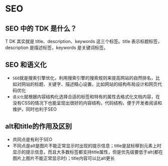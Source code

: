 
# SEO

## SEO 中的 TDK 是什么？
T
DK 其实就是 title、description、keywords 这三个标签。title 表示标题标签，description 是描述标签，keywords 是关键词标签。

## SEO 和语义化

- `SEO`就是搜索引擎优化，利用搜索引擎的搜索规则来提高网站的自然排名，比如对网站的标题、关键字、描述精心设置，比如网站的结构布局设计和网页代码优化
- `语义化`就根据内容结构化选择合适的标签和特有的属性去格式化文档内容，在没有CSS的情况下也能呈现出很好的内容结构，代码结构，便于开发者阅读和维护，同时也利于SEO

## alt和title的作用及区别

- 共同点是有利于SEO
- 不同点是alt是图片不能正常显示时出现的提示信息；title是鼠标移到元素上时显示的提示信息，而且大多数标签都支持title属性，但是优先级要低于alt(都在图片上图片不能正常显示时)；title内容可以比alt更长